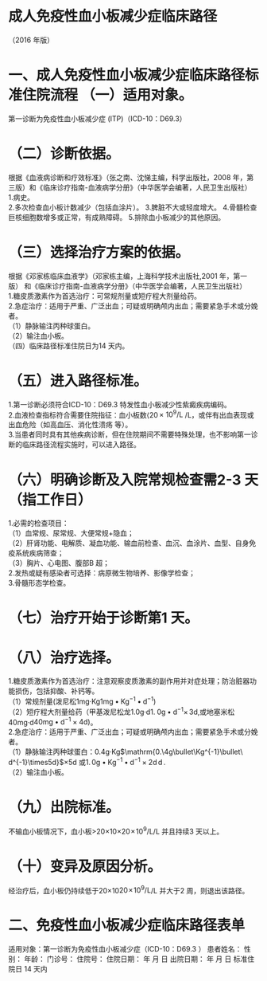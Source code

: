 # 成人免疫性血小板减少症临床路径  
（2016 年版）  
# 一、成人免疫性血小板减少症临床路径标准住院流程 （一）适用对象。  
第一诊断为免疫性血小板减少症 (ITP)（ICD-10：D69.3）  
# （二）诊断依据。  
根据《血液病诊断和疗效标准》（张之南、沈悌主编，科学出版社，2008 年，第三版）和《临床诊疗指南-血液病学分册》（中华医学会编著，人民卫生出版社）  
1.病史。  
2.多次检查血小板计数减少（包括血涂片）。 3.脾脏不大或轻度增大。 4.骨髓检查巨核细胞数增多或正常，有成熟障碍。 5.排除血小板减少的其他原因。  
# （三）选择治疗方案的依据。  
根据《邓家栋临床血液学》（邓家栋主编，上海科学技术出版社,2001 年，第一版） 和《临床诊疗指南-血液病学分册》（中华医学会编著，人民卫生出版社）  
1.糖皮质激素作为首选治疗：可常规剂量或短疗程大剂量给药。  
2.急症治疗：适用于严重、广泛出血；可疑或明确颅内出血；需要紧急手术或分娩者。  
（1）静脉输注丙种球蛋白。  
（2）输注血小板。  
（四）临床路径标准住院日为14 天内。  
# （五）进入路径标准。  
1.第一诊断必须符合ICD-10：D69.3 特发性血小板减少性紫癜疾病编码。  
2.血液检查指标符合需要住院指征：血小板数$\langle20\,\times$ $10^{9}/\mathrm{L}$ /L，或伴有出血表现或出血危险（如高血压、消化性溃疡 等）。  
3.当患者同时具有其他疾病诊断，但在住院期间不需要特殊处理，也不影响第一诊断的临床路径流程实施时，可以进入路径。  
# （六）明确诊断及入院常规检查需2-3 天（指工作日）  
1.必需的检查项目：  
（1）血常规、尿常规、大便常规+隐血；  
（2）肝肾功能、电解质、凝血功能、输血前检查、血沉、血涂片、血型、自身免疫系统疾病筛查；  
（3）胸片、心电图、腹部B 超；  
2.发热或疑有感染者可选择：病原微生物培养、影像学检查；  
3.骨髓形态学检查。  
# （七）治疗开始于诊断第1 天。  
# （八）治疗选择。  
1.糖皮质激素作为首选治疗：注意观察皮质激素的副作用并对症处理；防治脏器功能损伤，包括抑酸、补钙等。  
（1）常规剂量(泼尼松1mg·Kg$1\mathrm{{m}g\bullet K g^{-1}\bullet d^{-1})}$  
（2）短疗程大剂量给药（甲基泼尼松龙1.0g·d$1.\;0\mathrm{g}\bullet\mathrm{d}^{-1}{\times}\,3\mathrm{d},$或地塞米松40mg·d$40\mathrm{{mg}\bullet\mathrm{{d}^{-1}\times4d})}$。  
2.急症治疗：适用于严重、广泛出血；可疑或明确颅内出血；需要紧急手术或分娩者。  
（1）静脉输注丙种球蛋白：0.4g·Kg$\mathrm{0.\4g\bullet\Kg^{-1}\bullet\ d^{-1}\times5d}$×5d 或$1.\,0\mathrm{g}\bullet\mathrm{Kg}^{-1}\bullet\mathrm{d}^{-1}{\times}2\mathrm{d}\,{\mathrm{d}}\,.$  
（2）输注血小板。  
# （九）出院标准。  
不输血小板情况下，血小板>20×10${\displaystyle\times20\!\times\!10^{9}/\mathrm{L}}$/L 并且持续3 天以上。  
# （十）变异及原因分析。  
经治疗后，血小板仍持续低于20×10$20\!\times\!10^{9}/\mathrm{L}$/L 并大于2 周，则退出该路径。  
# 二、免疫性血小板减少症临床路径表单  
适用对象：第一诊断为免疫性血小板减少症（ICD-10：D69.3 ） 患者姓名：   性别：   年龄：    门诊号：  住院号：         住院日期：     年  月  日   出院日期：     年  月  日  标准住院日 14 天内  
